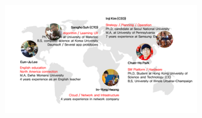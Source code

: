 ![Team](img/pluscope-members.png)

<!-- ![Pluscope](https://github.com/sanghosuh/pluscope/blob/master/img/pluscope-members.png) --> 
